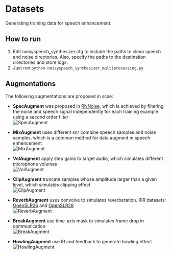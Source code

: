 # Datasets
Generating training data for speech enhancement.

## How to run
1. Edit noisyspeech_synthesizer.cfg to include the paths to clean speech and noise directories. Also, specify the paths to the destination directories and store logs.
2. Just run `python noisyspeech_synthesizer_multiprocessing.py`

## Augmentations
The following augmentations are proposed in scse: 
+ **SpecAugment** was proposed in [RNNoise](https://github.com/xiph/rnnoisehttps://github.com/xiph/rnnoise), which is achieved by filtering the noise and speech signal independently for each training example using a second order filter  
![SpecAugment](https://github.com/Ryuk17/scse/blob/main/assets/spec_augment.png)

+ **MixAugment**
uses different snr combine speech samples and noise samples, which is a common method for data augment in speech enhencement  
![MixAugment](https://github.com/Ryuk17/scse/blob/main/assets/mix_augment.png)

+ **VolAugment**
apply step gains to target audio, which simulates different microphone volumes  
![VolAugment](https://github.com/Ryuk17/scse/blob/main/assets/vol_augment.png)

+ **ClipAugment**
truncate samples whose amplitude larger than a given level, which simulates clipping effect  
![ClipAugment](https://github.com/Ryuk17/scse/blob/main/assets/clip_augment.png)

+ **ReverbAugment**
uses convolve to simulates reverberation. RIR datasets: [OpenSLR26](http://www.openslr.org/26/) and [OpenSLR28](http://www.openslr.org/28/)  
![ReverbAugment](https://github.com/Ryuk17/scse/blob/main/assets/reverb_augment.png)


+ **BreakAugment**
use time-axis mask to simulates frame drop in communication  
![BreakAugment](https://github.com/Ryuk17/scse/blob/main/assets/break_augment.png)


+ **HowlingAugment**
use IR and feedback to generate howling effect  
![HowlingAugment](https://github.com/Ryuk17/scse/blob/main/assets/howling_augment.png)


